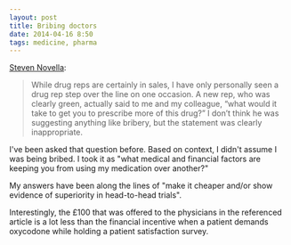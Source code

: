 ```yaml
---
layout: post
title: Bribing doctors
date: 2014-04-16 8:50  
tags: medicine, pharma
---
```


[Steven Novella][sciencebasedmedicine]:

> While drug reps are certainly in sales, I have only personally seen a drug rep step over the line on one occasion. A new rep, who was clearly green, actually said to me and my colleague, “what would it take to get you to prescribe more of this drug?” I don’t think he was suggesting anything like bribery, but the statement was clearly inappropriate.

I've been asked that question before. Based on context, I didn't assume I was being bribed. I took it as "what medical and financial factors are keeping you from using my medication over another?"

My answers have been along the lines of "make it cheaper and/or show evidence of superiority in head-to-head trials".

Interestingly, the £100 that was offered to the physicians in the referenced article is a lot less than the financial incentive when a patient demands oxycodone while holding a patient satisfaction survey. 

[sciencebasedmedicine]: http://www.sciencebasedmedicine.org/gsk-investigated-for-bribing-doctors/?utm_source=rss&utm_medium=rss&utm_campaign=gsk-investigated-for-bribing-doctors